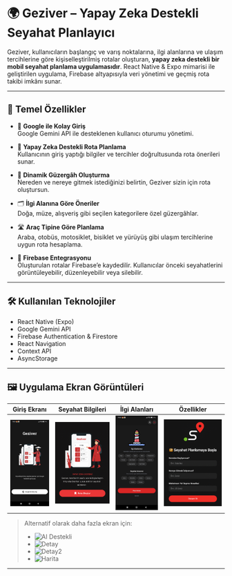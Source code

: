 # 🌍 Geziver – Yapay Zeka Destekli Seyahat Planlayıcı

Geziver, kullanıcıların başlangıç ve varış noktalarına, ilgi alanlarına ve ulaşım tercihlerine göre kişiselleştirilmiş rotalar oluşturan, **yapay zeka destekli bir mobil seyahat planlama uygulamasıdır**. React Native & Expo mimarisi ile geliştirilen uygulama, Firebase altyapısıyla veri yönetimi ve geçmiş rota takibi imkânı sunar.

---

## 🚀 Temel Özellikler

- 🔐 **Google ile Kolay Giriş**  
  Google Gemini API ile desteklenen kullanıcı oturumu yönetimi.

- 🧠 **Yapay Zeka Destekli Rota Planlama**  
  Kullanıcının giriş yaptığı bilgiler ve tercihler doğrultusunda rota önerileri sunar.

- 📍 **Dinamik Güzergâh Oluşturma**  
  Nereden ve nereye gitmek istediğinizi belirtin, Geziver sizin için rota oluştursun.

- 🗂️ **İlgi Alanına Göre Öneriler**  
  Doğa, müze, alışveriş gibi seçilen kategorilere özel güzergâhlar.

- 🛣️ **Araç Tipine Göre Planlama**  
  Araba, otobüs, motosiklet, bisiklet ve yürüyüş gibi ulaşım tercihlerine uygun rota hesaplama.

- 🔄 **Firebase Entegrasyonu**  
  Oluşturulan rotalar Firebase’e kaydedilir. Kullanıcılar önceki seyahatlerini görüntüleyebilir, düzenleyebilir veya silebilir.

---

## 🛠️ Kullanılan Teknolojiler

- React Native (Expo)
- Google Gemini API
- Firebase Authentication & Firestore
- React Navigation
- Context API
- AsyncStorage

---

## 🖼️ Uygulama Ekran Görüntüleri

| Giriş Ekranı | Seyahat Bilgileri | İlgi Alanları | Özellikler |
|-------------|-------------------|---------------|------------|
| ![Giriş](./giris.png) | ![Bilgiler](./bilgi.png) | ![İlgi Alanları](./ilgi.png) | ![Özellikler](./olustur.png) | ![Çıktı](./rota.png) |

> Alternatif olarak daha fazla ekran için:  
> - ![AI Destekli](./assets/screenshots/ChatGPT%20Image%2010%20May%202025%2019_34_59.png)  
> - ![Detay](./assets/screenshots/IMG-20250510-WA0017.jpg)  
> - ![Detay2](./assets/screenshots/IMG-20250510-WA0018.jpg)  
> - ![Harita](./assets/screenshots/route.png)

---
